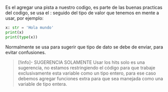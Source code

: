 Es el agregar una pista a nuestro codigo, es parte de las buenas practicas del codigo, se usa el : seguido del tipo de valor que tenemos en mente a usar, por ejemplo:

```python
x: str = 'Hola mundo'
print(x)
print(type(x))
```

Normalmente se usa para sugerir que tipo de dato se debe de enviar, para evitar confusiones.


> [!info]-  SUGERENCIA SOLAMENTE
> Usar los hits solo es una sugerencia, no estamos restringiendo el código para que trabaje exclusivamente esta variable como un tipo entero, para ese caso debemos agregar funciones extra para que sea manejada como una variable de tipo entera.
